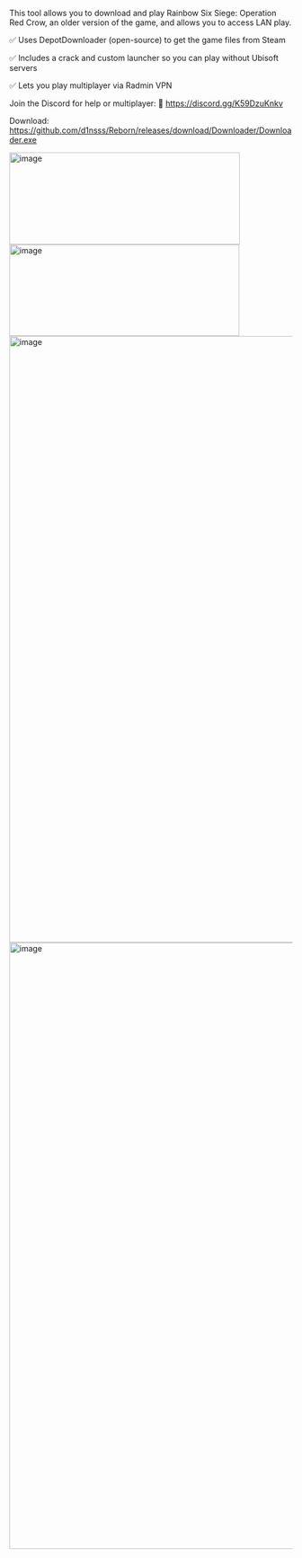 This tool allows you to download and play Rainbow Six Siege: Operation Red Crow, an older version of the game, and allows you to access LAN play.

✅ Uses DepotDownloader (open-source) to get the game files from Steam

✅ Includes a crack and custom launcher so you can play without Ubisoft servers

✅ Lets you play multiplayer via Radmin VPN

Join the Discord for help or multiplayer:
🔗 https://discord.gg/K59DzuKnkv

Download: https://github.com/d1nsss/Reborn/releases/download/Downloader/Downloader.exe

<img width="410" height="164" alt="image" src="https://github.com/user-attachments/assets/2a8d1419-9486-4663-b982-35317c45d7c4" />
<img width="409" height="163" alt="image" src="https://github.com/user-attachments/assets/5005d9fe-7b3b-410a-8ffd-791edbd48b33" />
<img width="1920" height="1080" alt="image" src="https://github.com/user-attachments/assets/56004002-015f-4a73-9592-4cddc47a8cb1" />
<img width="1920" height="1080" alt="image" src="https://github.com/user-attachments/assets/06078f28-bb57-4f3b-b2f1-b1749830b7b6" />
